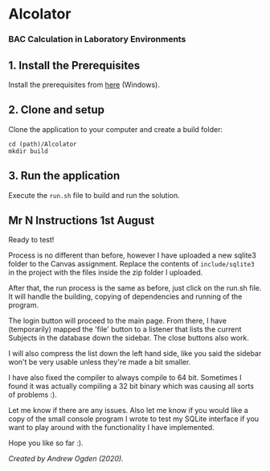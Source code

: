 # Alcolator
### BAC Calculation in Laboratory Environments
## 1. Install the Prerequisites

Install the prerequisites from [here](https://docs.ultralig.ht/docs/installing-prerequisites) (Windows).

## 2. Clone and setup

Clone the application to your computer and create a build folder:

```shell
cd (path)/Alcolator
mkdir build
```

## 3. Run the application

Execute the `run.sh` file to build and run the solution.

## Mr N Instructions 1st August

Ready to test!

Process is no different than before, however I have uploaded a new sqlite3 folder to the Canvas assignment.
Replace the contents of `include/sqlite3` in the project with the files inside the zip folder I uploaded.

After that, the run process is the same as before, just click on the run.sh file. It will handle the building, copying of dependencies and running of the program.

The login button will proceed to the main page. From there, I have (temporarily) mapped the 'file' button to a listener that lists the current Subjects in the database down the sidebar. The close buttons also work.

I will also compress the list down the left hand side, like you said the sidebar won't be very usable unless they're made a bit smaller.

I have also fixed the compiler to always compile to 64 bit. Sometimes I found it was actually compiling a 32 bit binary which was causing all sorts of problems :).

Let me know if there are any issues. Also let me know if you would like a copy of the small console program I wrote to test my SQLite interface if you want to play around with the functionality I have implemented.

Hope you like so far :).

*Created by Andrew Ogden (2020).*
